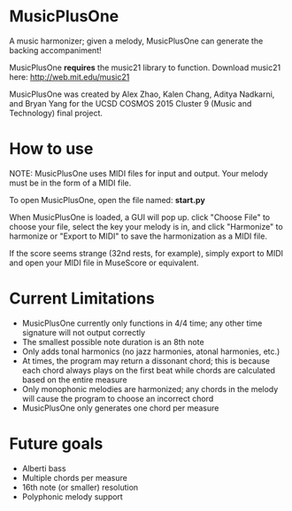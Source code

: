 # MusicPlusOne
A music harmonizer; given a melody, MusicPlusOne can generate the backing accompaniment!

MusicPlusOne **requires** the music21 library to function. Download music21 here: http://web.mit.edu/music21

MusicPlusOne was created by Alex Zhao, Kalen Chang, Aditya Nadkarni, and Bryan Yang for the UCSD COSMOS 2015 Cluster 9 (Music and Technology) final project.

# How to use
NOTE: MusicPlusOne uses MIDI files for input and output. Your melody must be in the form of a MIDI file.

To open MusicPlusOne, open the file named: **start.py**

When MusicPlusOne is loaded, a GUI will pop up. click "Choose File" to choose your file, select the key your melody is in, and click "Harmonize" to harmonize or "Export to MIDI" to save the harmonization as a MIDI file.

If the score seems strange (32nd rests, for example), simply export to MIDI and open your MIDI file in MuseScore or equivalent.

# Current Limitations
* MusicPlusOne currently only functions in 4/4 time; any other time signature will not output correctly
* The smallest possible note duration is an 8th note
* Only adds tonal harmonics (no jazz harmonies, atonal harmonies, etc.)
* At times, the program may return a dissonant chord; this is because each chord always plays on the first beat while chords are calculated based on the entire measure
* Only monophonic melodies are harmonized; any chords in the melody will cause the program to choose an incorrect chord
* MusicPlusOne only generates one chord per measure

# Future goals
* Alberti bass
* Multiple chords per measure
* 16th note (or smaller) resolution
* Polyphonic melody support
